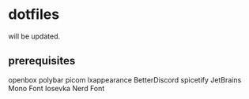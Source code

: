 # dotfiles

will be updated.

## prerequisites
openbox
polybar
picom
lxappearance
BetterDiscord
spicetify
JetBrains Mono Font
Iosevka Nerd Font
